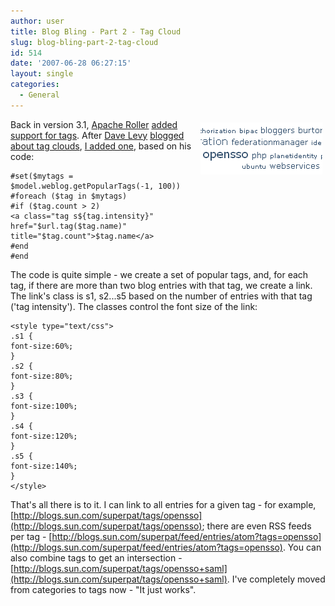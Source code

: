```yaml
---
author: user
title: Blog Bling - Part 2 - Tag Cloud
slug: blog-bling-part-2-tag-cloud
id: 514
date: '2007-06-28 06:27:15'
layout: single
categories:
  - General
---
```


<span style="margin: 5px; float: right;">[![](images/TagCloud.png)](http://blogs.sun.com/superpat/)</span>

Back in version 3.1, [Apache Roller](http://roller.apache.org/) [added support for tags](http://cwiki.apache.org/confluence/display/ROLLER/What%27s+new+in+Roller+3.1). After [Dave Levy](http://blogs.sun.com/DaveLevy/) [blogged about tag clouds](http://blogs.sun.com/DaveLevy/entry/more_about_tag_clouds_on), [I added one](http://blogs.sun.com/superpat/entry/from_categories_to_tags), based on his code:

```
#set($mytags = $model.weblog.getPopularTags(-1, 100))
#foreach ($tag in $mytags)
#if ($tag.count > 2)
<a class="tag s${tag.intensity}" href="$url.tag($tag.name)"
title="$tag.count">$tag.name</a>
#end
#end

```

The code is quite simple - we create a set of popular tags, and, for each tag, if there are more than two blog entries with that tag, we create a link. The link's class is s1, s2...s5 based on the number of entries with that tag ('tag intensity'). The classes control the font size of the link:

```
<style type="text/css">
.s1 {
font-size:60%;
}
.s2 {
font-size:80%;
}
.s3 {
font-size:100%;
}
.s4 {
font-size:120%;
}
.s5 {
font-size:140%;
}
</style>

```

That's all there is to it. I can link to all entries for a given tag - for example, [http://blogs.sun.com/superpat/tags/opensso](http://blogs.sun.com/superpat/tags/opensso); there are even RSS feeds per tag - [http://blogs.sun.com/superpat/feed/entries/atom?tags=opensso](http://blogs.sun.com/superpat/feed/entries/atom?tags=opensso). You can also combine tags to get an intersection - [http://blogs.sun.com/superpat/tags/opensso+saml](http://blogs.sun.com/superpat/tags/opensso+saml). I've completely moved from categories to tags now - "It just works".